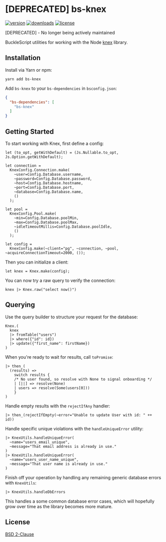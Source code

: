 # [DEPRECATED] bs-knex

[![version](https://img.shields.io/npm/v/bs-knex.svg)](http://npm.im/bs-knex)
[![downloads](https://img.shields.io/npm/dt/bs-knex.svg)](http://npm.im/bs-knex)
[![license](https://img.shields.io/npm/l/express.svg)](LICENSE)

[DEPRECATED] - No longer being actively maintained

BuckleScript utilities for working with the Node [knex](http://knexjs.org/) library.

## Installation

Install via Yarn or npm:

```
yarn add bs-knex
```

Add `bs-knex` to your `bs-dependencies` in `bsconfig.json`:

```json
{
  "bs-dependencies": [
    "bs-knex"
  ]
}
```

## Getting Started

To start working with Knex, first define a config:

```reason
let (to_opt, getWithDefault) = (Js.Nullable.to_opt, Js.Option.getWithDefault);

let connection =
  KnexConfig.Connection.make(
    ~user=Config.Database.username,
    ~password=Config.Database.password,
    ~host=Config.Database.hostname,
    ~port=Config.Database.port,
    ~database=Config.Database.name,
    ()
  );

let pool =
  KnexConfig.Pool.make(
    ~min=Config.Database.poolMin,
    ~max=Config.Database.poolMax,
    ~idleTimeoutMillis=Config.Database.poolIdle,
    ()
  );

let config =
  KnexConfig.make(~client="pg", ~connection, ~pool, ~acquireConnectionTimeout=2000, ());
```

Then you can initialize a client:

```reason
let knex = Knex.make(config);
```

You can now try a raw query to verify the connection:

```reason
knex |> Knex.raw("select now()")
```

## Querying

Use the query builder to structure your request for the database:

```reason
Knex.(
  knex
  |> fromTable("users")
  |> where({"id": id})
  |> update({"first_name": firstName})
)
```

When you're ready to wait for results, call `toPromise`:

```reason
|> then_(
  (results) =>
    switch results {
    /* No user found, so resolve with None to signal onboarding */
    | [||] => resolve(None)
    | users => resolve(Some(users[0]))
    }
)
```

Handle empty results with the `rejectIfAny` handler:

```reason
|> then_(rejectIfEmpty(~error="Unable to update User with id: " ++ id))
```

Handle specific unique violations with the `handleUniqueError` utility:

```reason
|> KnexUtils.handleUniqueError(
  ~name="users_email_unique",
  ~message="That email address is already in use."
)
|> KnexUtils.handleUniqueError(
  ~name="users_user_name_unique",
  ~message="That user name is already in use."
)
```

Finish off your operation by handling any remaining generic database errors with `KnexUtils`:

```reason
|> KnexUtils.handleDbErrors
```

This handles a some common database error cases, which will hopefully grow over time as the library becomes more mature.

## License

[BSD 2-Clause](LICENSE)
